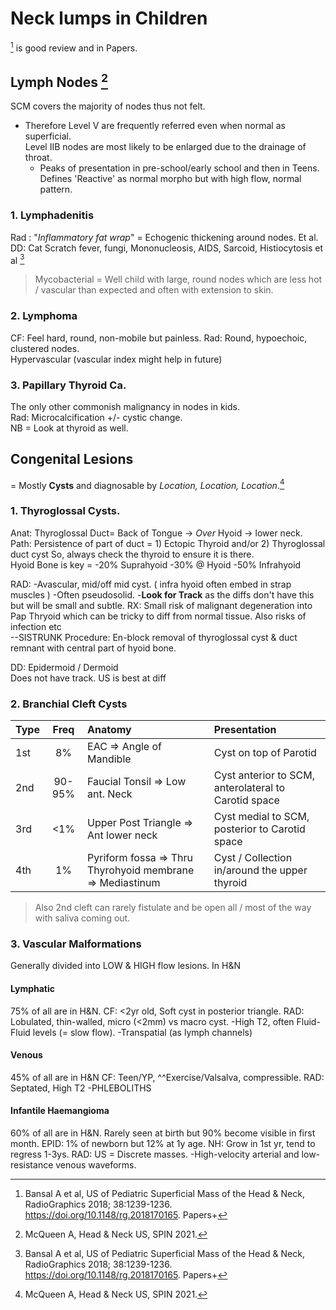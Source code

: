 
# Neck lumps in Children 

[^Bansal2018] is good review and in Papers. 



[^McQueen2021]:McQueen A, Head & Neck US, SPIN 2021.
[^Bansal2018]:Bansal A et al, US of Pediatric Superficial Mass of the Head & Neck, RadioGraphics 2018; 38:1239-1236. https://doi.org/10.1148/rg.2018170165. Papers+

## Lymph Nodes [^McQueen2021]

SCM covers the majority of nodes thus not felt.  
- Therefore Level V are frequently referred even when normal as superficial.   
Level IIB nodes are most likely to be enlarged due to the drainage of throat.
  - Peaks of presentation in pre-school/early school and then in Teens.  
Defines 'Reactive' as normal morpho but with high flow, normal pattern.

### 1. Lymphadenitis 

Rad : "*Inflammatory fat wrap*" = Echogenic thickening around nodes. Et al.  
DD: Cat Scratch fever, fungi, Mononucleosis, AIDS, Sarcoid, Histiocytosis et al [^Bansal2018]

> Mycobacterial = Well child with large, round nodes which are less hot / vascular than expected and often with extension to skin.  

### 2. Lymphoma 
CF: Feel hard, round, non-mobile but painless.
Rad: Round, hypoechoic, clustered nodes.  
    Hypervascular (vascular index might help in future)

### 3. Papillary Thyroid Ca.
The only other commonish malignancy in nodes in kids.  
Rad: Microcalcification +/- cystic change.  
NB = Look at thyroid as well. 

## Congenital Lesions   
= Mostly **Cysts** and diagnosable by *Location, Location, Location*.[^McQueen2021]

### 1. Thyroglossal Cysts.
Anat: Thyroglossal Duct= Back of Tongue -> *Over* Hyoid -> lower neck.
Path: Persistence of part of duct = 
    1) Ectopic Thyroid and/or
    2) Thyroglossal duct cyst 
   So, always check the thyroid to ensure it is there.   
Hyoid Bone is key = 
 -20% Suprahyoid 
 -30% @ Hyoid 
 -50% Infrahyoid  
   
RAD: 
 -Avascular, mid/off mid cyst. ( infra hyoid often embed in strap muscles )
 -Often pseudosolid.
 -**Look for Track** as the diffs don't have this but will be small and subtle.
RX: Small risk of malignant degeneration into Pap Thryoid which can be tricky to diff from normal tissue. Also risks of infection etc  
--SISTRUNK Procedure: En-block removal of thyroglossal cyst & duct remnant with central part of hyoid bone.   

DD: Epidermoid / Dermoid   
Does not have track. US is best at diff

### 2. Branchial Cleft Cysts 

Type | Freq | Anatomy | Presentation |  
:---|:---:|:---|:---|
1st | 8% | EAC => Angle of Mandible | Cyst on top of Parotid | 
2nd | 90-95% | Faucial Tonsil => Low ant. Neck | Cyst anterior to SCM, anterolateral to Carotid space |
3rd | <1% | Upper Post Triangle => Ant lower neck | Cyst medial to SCM, posterior to Carotid space 
4th | 1%  | Pyriform fossa => Thru Thyrohyoid membrane => Mediastinum | Cyst / Collection in/around the upper thyroid | 

> Also 2nd cleft can rarely fistulate and be open all / most of the way with saliva coming out. 

### 3. Vascular Malformations 

Generally divided into LOW & HIGH flow lesions.
In H&N 

#### Lymphatic  
75% of all are in H&N. 
CF: <2yr old, Soft cyst in posterior triangle.
RAD: Lobulated, thin-walled, micro (<2mm) vs macro cyst.
 -High T2, often Fluid-Fluid levels (= slow flow). 
 -Transpatial (as lymph channels)  

#### Venous 
45% of all are in H&N 
CF: Teen/YP, ^^Exercise/Valsalva, compressible.
RAD: Septated, High T2 
 -PHLEBOLITHS

#### Infantile Haemangioma  
60% of all are in H&N. 
Rarely seen at birth but 90% become visible in first month.
EPID: 1% of newborn but 12% at 1y age.
NH: Grow in 1st yr, tend to regress 1-3ys. 
RAD: US = Discrete masses.
 -High-velocity arterial and low-resistance venous waveforms.
